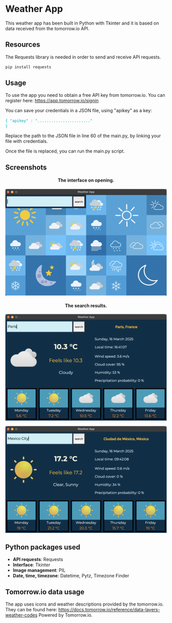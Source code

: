 # Weather App

This weather app has been built in Python with Tkinter and it is based on data received from the tomorrow.io API.

## Resources

The Requests library is needed in order to send and receive API requests.

```bash
pip install requests
```

## Usage

To use the app you need to obtain a free API key from tomorrow.io. You can register here:
https://app.tomorrow.io/signin

You can save your credentials in a JSON file, using "apikey" as a key:

<code style="color : #00acc1">{ "apikey" : "......................." }</code>

Replace the path to the JSON file in line 60 of the main.py, by linking your file with credentials.

Once the file is replaced, you can run the main.py script.

## Screenshots

<h4 align="center">The interface on opening.</h4>
<p align="center">
  <img src="https://raw.githubusercontent.com/xKatyJane/Weather_app/main/Screenshots/Main_menu.png" width="650">
</p>

<h4 align="center">The search results.</h4>
<p align="center">
  <img src="https://raw.githubusercontent.com/xKatyJane/Weather_app/main/Screenshots/Search_result_1.png" width="650">
</p>

<p align="center">
  <img src="https://raw.githubusercontent.com/xKatyJane/Weather_app/main/Screenshots/Search_result_2.png" width="650">
</p>

## Python packages used

- **API requests**: Requests
- **Interface**: Tkinter
- **Image management**: PIL
- **Date, time, timezone**: Datetime, Pytz, Timezone Finder

## Tomorrow.io data usage

The app uses icons and weather descriptions provided by the tomorrow.io. They can be found here:
https://docs.tomorrow.io/reference/data-layers-weather-codes
Powered by Tomorrow.io.
